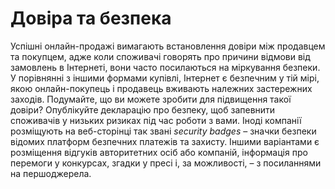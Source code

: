 # Довіра та безпека

Успішні онлайн-продажі вимагають встановлення довіри між продавцем та покупцем, адже коли споживачі говорять про причини відмови від замовлень в Інтернеті, вони часто посилаються на міркування безпеки. У порівнянні з іншими формами купівлі, Інтернет є безпечним у  тій мірі, якою онлайн-покупець і продавець вживають належних застережних заходів. Подумайте, що ви можете зробити для підвищення такої довіри? Опублікуйте декларацію про безпеку, щоб запевнити споживачів у низьких ризиках під час роботи з вами. Іноді компанії розміщують на веб-сторінці так звані <i>security badges</i> – значки безпеки відомих платформ безпечних платежів та захисту. Іншими варіантами є розміщення відгуків авторитетних осіб або компаній, інформація про перемоги у конкурсах, згадки у пресі і, за можливості, – з посиланнями на першоджерела.